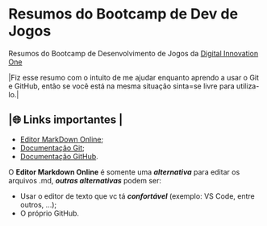 # Resumos do Bootcamp de Dev de Jogos
Resumos do Bootcamp de Desenvolvimento de Jogos da [Digital Innovation One](https://www.dio.me)
   
|Fiz esse resumo com o intuito de me ajudar enquanto aprendo a usar o Git e GitHub, então se você está na mesma situação sinta=se livre para utiliza-lo.|

## |🌐 Links importantes |
- [Editor MarkDown Online](https://readme.so/pt);
- [Documentação Git](https://git-scm.com/doc);
- [Documentação GitHub](https://docs.github.com/pt).

O **Editor Markdown Online** é somente uma **_alternativa_** para editar os arquivos .md, **_outras alternativas_** podem ser:
- Usar o editor de texto que vc tá **_confortável_** (exemplo: VS Code, entre outros, ...);
- O próprio GitHub.
